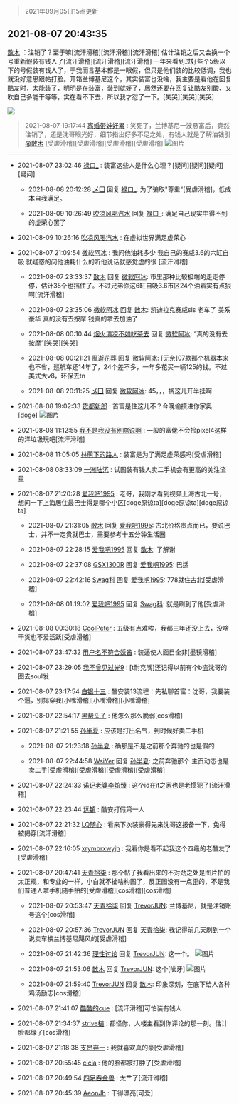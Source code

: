 > 2021年09月05日15点更新
<link rel="stylesheet" href="https://cdn.jsdelivr.net/gh/taotie6/sampleJSON@main/css/photo_show.css">


 ## 2021-08-07 20:43:35 

 [㪚木](https://www.coolapk.com/feed/28990016?shareKey=YTg3MGFlOWZlNjlmNjEzMTc4MmI~) ：注销了？至于嘛[流汗滑稽][流汗滑稽][流汗滑稽]
估计注销之后又会换一个号重新假装有钱人了[流汗滑稽][流汗滑稽][流汗滑稽]
一年来看到过好些个5级以下的号假装有钱人了，于我而言基本都是一眼假，但只是他们装的比较低调，我也就没好意思跟帖打脸。开箱兰博基尼这个，其实装富也没啥<!--break-->，我主要是看他在回复酷友时，太能装了，明明是在装富，装到就好了，居然还要在回复让酷友别酸、又吹自己多能干等等，实在看不下去，所以我才怼了一下。[笑哭][笑哭][笑哭] 

<div class="album">
<img class="img-item" src="https://image.coolapk.com/feed/2020/0606/14/1081091_607a8969_5831_4585@186x139.gif" />
</div>

> 2021-08-07 19:17:44 
> [离婚带娃好累](https://www.coolapk.com/feed/28987651?shareKey=YWM2MzFlM2Y0NjJmNjEzMTc4MmI~) : 笑死了，兰博基尼一波悬富后，竟然注销了，还是沈哥眼光好，细节指出好多不足之处，有钱人就是了解油钱引<a class="feed-link-uname" href="/u/㪚木">@㪚木</a> [受虐滑稽][受虐滑稽][受虐滑稽][受虐滑稽] 
![图片](https://image.coolapk.com/feed/2021/0807/19/8385282_1ed31d07_5044_1963@896x273.png)

 ------- 

- 2021-08-07 23:02:46 [禄口_](uid=1005884) : 装富这些人是什么心理？[疑问][疑问][疑问][疑问] 

    - 2021-08-08 20:12:28 [乄囗](uid=759206) 回复 [禄口_](uid=1005884): 为了骗取&quot;尊重&quot;[受虐滑稽]，低成本自我满足。 

    - 2021-08-09 10:26:49 [吹凉风喝汽水](uid=1078141) 回复 [禄口_](uid=1005884): 满足自己现实中得不到的虚荣心罢了 

- 2021-08-09 10:26:16 [吹凉风喝汽水](uid=1078141) : 在虚拟世界满足虚荣心 

- 2021-08-07 21:09:54 [微软阿冰](uid=2809827) : 我问他油耗多少 我自己的赛威3.6的六缸自吸 就疑惑的问他油耗什么的听他说话就感觉虚的很 [流汗滑稽] 

    - 2021-08-07 23:33:37 [㪚木](uid=1081091) 回复 [微软阿冰](uid=2809827): 市里那种比较极端的走走停停，估计35个也挡住了。不过兄弟你这6缸自吸3.6市区24个油着实有点狠啊[流汗滑稽] 

    - 2021-08-07 23:35:06 [微软阿冰](uid=2809827) 回复 [㪚木](uid=1081091): 凯迪拉克赛威sls 老车了 美系豪华 真的没有去按摩 钱真的拿去加油了 

    - 2021-08-08 00:10:44 [烟火清凉不如吃茶去](uid=4279524) 回复 [微软阿冰](uid=2809827): “真的没有去按摩”[笑哭][笑哭] 

    - 2021-08-08 00:21:21 [風逝花葬](uid=739984) 回复 [微软阿冰](uid=2809827): [无奈]07款那个机器本来也不省，巡航车还14年了，24个差不多，一年多花买一辆125的钱。不过美式大v8，环保去tn 

    - 2021-08-08 20:11:25 [乄囗](uid=759206) 回复 [微软阿冰](uid=2809827): 45，，，搁这儿开半挂啊 

- 2021-08-08 19:02:33 [货都新郎](uid=3389447) : 首富是住这儿不？今晚偷摸进你家奥[doge] ![图片](https://image.coolapk.com/feed/2021/0808/19/3389447_17c966c0_0551_3259@1080x2336.jpeg)

- 2021-08-08 11:12:55 [我不是我没有别瞎说啊](uid=2231912) : 一般的富佬不会捡pixel4这样的洋垃圾玩吧[流汗滑稽] 

- 2021-08-08 11:05:05 [林萌下的路人](uid=900430) : 装富是为了满足虚荣感吗[受虐滑稽] 

- 2021-08-08 08:33:09 [一洲陆沉](uid=889471) : 试图装有钱人卖二手机会有更高的关注流量 

- 2021-08-07 21:20:28 [爱我吧1995](uid=669913) : 老哥，我刚才看到视频上海古北一号，想问一下上海居住最巴士得是哪个小区[doge原谅ta][doge原谅ta][doge原谅ta] 

    - 2021-08-07 21:31:05 [㪚木](uid=1081091) 回复 [爱我吧1995](uid=669913): 古北价格贵点而已，要说巴士，并不一定贵就巴士，需要参考十五分钟生活圈 

    - 2021-08-07 22:28:15 [爱我吧1995](uid=669913) 回复 [㪚木](uid=1081091): 了解谢 

    - 2021-08-07 22:37:08 [GSX1300R](uid=2881715) 回复 [爱我吧1995](uid=669913): 巴适 

    - 2021-08-07 22:42:16 [Swag科](uid=3229387) 回复 [爱我吧1995](uid=669913): 778就住古北[受虐滑稽] 

    - 2021-08-08 01:19:02 [爱我吧1995](uid=669913) 回复 [Swag科](uid=3229387): 就是刷到了他[受虐滑稽] 

- 2021-08-08 00:30:18 [CoolPeter](uid=1437066) : 五级有点难唉，我都三年还没上去，没啥干货也不爱活跃[受虐滑稽] 

- 2021-08-07 23:47:32 [用户名不符合妖酋](uid=1105274) : 装逼使人面目全非[墨镜滑稽] 

- 2021-08-07 23:29:05 [我不曾见过光9](uid=1784401) : [t耐克嘴]还记得以前有个b盗沈哥的图去soul发 

- 2021-08-07 23:17:54 [白银十三](uid=775015) : 酷安装13流程：先私聊首富：沈哥，我要装个逼，别揭穿我[小嘴滑稽][小嘴滑稽][小嘴滑稽] 

- 2021-08-07 22:54:17 [黑帮头子](uid=2838832) : 他怎么那么脆弱[cos滑稽] 

- 2021-08-07 21:21:55 [孙半夏](uid=1851173) : 应该是打出名气，到时候好卖二手机 

    - 2021-08-07 21:23:18 [孙半夏](uid=1851173) : 确那是不是之前那个奔驰的也是假的 

    - 2021-08-07 22:44:58 [WsiYer](uid=3832235) 回复 [孙半夏](uid=1851173): 之前奔驰那个  主页动态也是卖二手[受虐滑稽][受虐滑稽][受虐滑稽][受虐滑稽] 

- 2021-08-07 22:24:33 [诺记老婆李炫臻](uid=2802596) : 这个id在it之家也是老惯犯了[流汗滑稽] 

- 2021-08-07 22:23:44 [远镇](uid=1471248) : 酷安打假第一人 

- 2021-08-07 22:21:32 [LQ随心](uid=1002360) : 看来下次装豪得先来沈哥这报备一下，免得被揭穿[流汗滑稽] 

- 2021-08-07 22:16:05 [xrymbrxwyjh](uid=1710564) : 我看你是看不起我这个四级的老酷友了[受虐滑稽] 

- 2021-08-07 20:47:41 [天青拾柒](uid=2874164) : 那个帖子我看出来的不对劲之处是图片拍的太正规，和专业的一样，小白就不扯啥构图了，反正图没有一点歪的，不是我们普通人拿手机随手拍的[受虐滑稽][cos滑稽][cos滑稽] 

    - 2021-08-07 20:53:47 [天青拾柒](uid=2874164) 回复 [TrevorJUN](uid=963223): 兰博基尼，就是注销账号这个[cos滑稽] 

    - 2021-08-07 20:57:36 [TrevorJUN](uid=963223) 回复 [天青拾柒](uid=2874164): 我记得前几天刷到一个说卖车换兰博基尼飓风的[受虐滑稽] 

    - 2021-08-07 21:42:36 [理性讨论](uid=3191863) 回复 [TrevorJUN](uid=963223): 这一个。 ![图片](https://image.coolapk.com/feed/2021/0807/21/3191863_1bfb213b_3754_9369@1440x1080.jpeg)

    - 2021-08-07 21:53:06 [㪚木](uid=1081091) 回复 [TrevorJUN](uid=963223): 这个[呲牙] ![图片](https://image.coolapk.com/feed/2021/0807/21/1081091_1957417c_4385_1294@1080x2340.jpeg)

    - 2021-08-07 21:59:40 [TrevorJUN](uid=963223) 回复 [㪚木](uid=1081091): 印象深刻，在底下给人各种鸡汤励志[cos滑稽] 

- 2021-08-07 21:41:07 [酷酷的cue](uid=2882563) : [流汗滑稽]可怕装有钱人 

- 2021-08-07 21:34:37 [strive植](uid=1468928) : 都怪你，人楼主看到你评论的那一刻。估计脸都绿了[cos滑稽] 

- 2021-08-07 21:18:38 [支昂弃一](uid=2297834) : 我就喜欢真的豪[受虐滑稽] 

- 2021-08-07 20:55:45 [cicia](uid=6177749) : 他的脸都被打肿了[受虐滑稽] 

- 2021-08-07 20:49:54 [四足吞金兽](uid=2416312) : 太艹了[流汗滑稽] 

- 2021-08-07 20:45:39 [AeonJh](uid=1203301) : 干得漂亮[可爱] 


